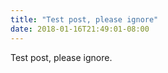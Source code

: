 ```yaml
---
title: "Test post, please ignore"
date: 2018-01-16T21:49:01-08:00
---
```


Test post, please ignore.
